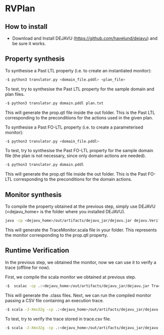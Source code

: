 # RVPlan

## How to install

- Download and Install DEJAVU (https://github.com/havelund/dejavu) and be sure it works.

## Property synthesis

To synthesise a Past LTL property (i.e. to create an instantiated monitor):
```bash
-$ python3 translator.py <domain_file.pddl> <plan_file>
```
To test, try to synthesise the Past LTL property for the sample domain and plan files.
```bash
-$ python3 translator.py domain.pddl plan.txt
```
This will generate the prop.qtl file inside the out folder. This is the Past LTL corresponding to the preconditions for the actions used in the given plan.

To synthesise a Past FO-LTL property (i.e. to create a parameterised monitor):
```bash
-$ python3 translator.py <domain_file.pddl>
```
To test, try to synthesise the Past FO-LTL property for the sample domain file (the plan is not necessary, since only domain actions are needed).
```bash
-$ python3 translator.py domain.pddl
```
This will generate the prop.qtl file inside the out folder. This is the Past FO-LTL corresponding to the preconditions for the domain actions.

## Monitor synthesis

To compile the property obtained at the previous step, simply use DEJAVU (<dejavu_home> is the folder where you installed DEJAVU).
```bash
java -cp <dejavu_home>/out/artifacts/dejavu_jar/dejavu.jar dejavu.Verify ./out/prop.qtl | grep -v "Elapsed total"
```
This will generate the TraceMonitor.scala file in your folder. This represents the monitor corresponding to the prop.qtl property.

## Runtime Verification

In the previous step, we obtained the monitor, now we can use it to verify a trace (offline for now).

First, we compile the scala monitor we obtained at previous step.
```bash
-$  scalac -cp .:<dejavu_home>/out/artifacts/dejavu_jar/dejavu.jar TraceMonitor.scala 2>&1 | grep -v "warning"
```
This will generate the .class files. Next, we can run the compiled monitor passing a CSV file containing an execution trace.
```bash
-$ scala -J-Xmx32g -cp .:<dejavu_home>/out/artifacts/dejavu_jar/dejavu.jar TraceMonitor <trace_to_analyse> 20  2>&1  | grep -v "Resizing" | grep -v "load BDD package" | grep -v "Garbage collection"
```
To test, try to verify the trace stored in trace.csv file.
```bash
-$ scala -J-Xmx32g -cp .:<dejavu_home>/out/artifacts/dejavu_jar/dejavu.jar TraceMonitor ./trace.csv 20  2>&1  | grep -v "Resizing" | grep -v "load BDD package" | grep -v "Garbage collection"
```

